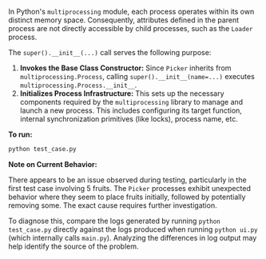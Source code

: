 In Python's `multiprocessing` module, each process operates within its own distinct memory space. Consequently, attributes defined in the parent process are not directly accessible by child processes, such as the `Loader` process.

The `super().__init__(...)` call serves the following purpose:

1.  **Invokes the Base Class Constructor:** Since `Picker` inherits from `multiprocessing.Process`, calling `super().__init__(name=...)` executes `multiprocessing.Process.__init__`.
2.  **Initializes Process Infrastructure:** This sets up the necessary components required by the `multiprocessing` library to manage and launch a new process. This includes configuring its target function, internal synchronization primitives (like locks), process name, etc.

**To run:**

```bash
python test_case.py
```

**Note on Current Behavior:**

There appears to be an issue observed during testing, particularly in the first test case involving 5 fruits. The `Picker` processes exhibit unexpected behavior where they seem to place fruits initially, followed by potentially removing some. The exact cause requires further investigation.

To diagnose this, compare the logs generated by running `python test_case.py` directly against the logs produced when running `python ui.py` (which internally calls `main.py`). Analyzing the differences in log output may help identify the source of the problem.